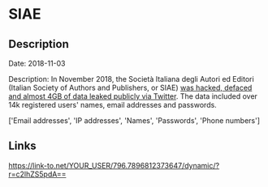 # SIAE

## Description

Date: 2018-11-03

Description:
In November 2018, the Società Italiana degli Autori ed Editori (Italian Society of Authors and Publishers, or SIAE) <a href="https://www.repubblica.it/tecnologia/sicurezza/2018/11/03/news/tecnologia_altro_attacco_di_anonplus_bucato_il_sito_della_siae_e_rubati_4_giga_di_dati-210654944/?ref=search" target="_blank" rel="noopener">was hacked, defaced and almost 4GB of data leaked publicly via Twitter</a>. The data included over 14k registered users' names, email addresses and passwords.


['Email addresses', 'IP addresses', 'Names', 'Passwords', 'Phone numbers']

## Links

https://link-to.net/YOUR_USER/796.7896812373647/dynamic/?r=c2lhZS5pdA==
